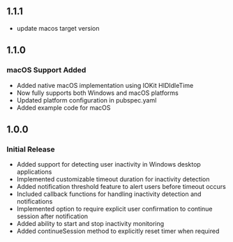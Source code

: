 ## 1.1.1

- update macos target version 

## 1.1.0

### macOS Support Added

- Added native macOS implementation using IOKit HIDIdleTime
- Now fully supports both Windows and macOS platforms
- Updated platform configuration in pubspec.yaml
- Added example code for macOS

## 1.0.0

### Initial Release

- Added support for detecting user inactivity in Windows desktop applications
- Implemented customizable timeout duration for inactivity detection
- Added notification threshold feature to alert users before timeout occurs
- Included callback functions for handling inactivity detection and notifications
- Implemented option to require explicit user confirmation to continue session after notification
- Added ability to start and stop inactivity monitoring
- Added continueSession method to explicitly reset timer when required